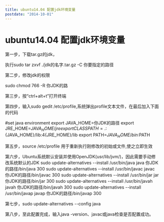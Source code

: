 ```yaml
---
title: ubuntu14.04 配置jdk环境变量
postdate: "2014-10-01"
---
```


# ubuntu14.04 配置jdk环境变量

第一步，下载tar.gz的jdk，

执行sudo tar zxvf ./jdk的名字.tar.gz  -C 你要指定的路径

第二步，修改jdk的权限

sudo chmod 766 -R   你JDK的路

第三步，按“ctrl+alt+t”打开终端

第四步，输入sudo gedit /etc/profile,系统弹出profile文本文件，在最后加入下面的代码

#set java environment
export JAVA_HOME=你JDK的路径
export JRE_HOME=${JAVA_HOME}/jre
export CLASSPATH=.:${JAVA_HOME}/lib:4{JRE_HOME}/lib
export PATH=${JAVA_HOME}/bin:$PATH

第五步，source /etc/profile 用于重新执行刚修改的初始或文件,使之立即生效

第六步，Ubuntu系统默认安装并使用OpenJDK(usr/lib/jvm/)，因此需要手动修改系统默认的JDK
sudo update-alternatives --install /usr/bin/java java 你JDK的路径/bin/java 300
sudo update-alternatives --install /usr/bin/javac javac 你JDK的路径/bin/javac 300
sudo update-alternatives --install /usr/bin/jar jar 你JDK的路径/bin/jar 300
sudo update-alternatives --install /usr/bin/javah javah 你JDK的路径/bin/javah 300
sudo update-alternatives --install /usr/bin/javap javap 你JDK的路径/bin/javap 300
 
第七步，sudo update-alternatives --config java 

第八步，至此配置完成，输入java -version、javac或java检查是否配置成功。